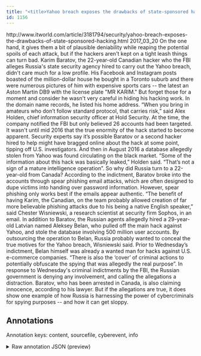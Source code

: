 ```yaml
---
title: "<title>Yahoo breach exposes the drawbacks of state-sponsored hacking | ITworld</title>"
id: 1156
---
```


<title>Yahoo breach exposes the drawbacks of state-sponsored hacking | ITworld</title>
<source> http://www.itworld.com/article/3181794/security/yahoo-breach-exposes-the-drawbacks-of-state-sponsored-hacking.html </source>
<date> 2017_03_20 </date>
<text>
On the one hand, it gives them a bit of plausible deniability while reaping the potential spoils of each attack, but if the hackers aren't kept on a tight leash things can turn bad.
Karim Baratov, the 22-year-old Canadian hacker who the FBI alleges Russia's state security agency hired to carry out the Yahoo breach, didn't care much for a low profile.
His Facebook and Instagram posts boasted of the million-dollar house he bought in a Toronto suburb and there were numerous pictures of him with expensive sports cars -- the latest an Aston Martin DB9 with the license plate "MR KARIM."
But forget those for a moment and consider he wasn't very careful in hiding his hacking work.
In the domain name records, he listed his home address.
“When you bring in amateurs who don’t follow standard protocol, that carries risk,” said Alex Holden, chief information security officer at Hold Security.
At the time, the company notified the FBI but only believed 26 accounts had been targeted.
It wasn't until mid 2016 that the true enormity of the hack started to become apparent.
Security experts say it’s possible Baratov or a second hacker hired to help might have bragged online about the hack at some point, tipping off U.S. investigators.
And then in August 2016 a database allegedly stolen from Yahoo was found circulating on the black market.
“Some of the information about this hack was basically leaked,” Holden said.
“That’s not a sign of a mature intelligence operation”.
So why did Russia turn to a 22-year-old from Canada?
According to the indictment, Baratov broke into the accounts through spear phishing email attacks, which are often designed to dupe victims into handing over password information.
However, spear phishing only works best if the emails appear authentic.
“The benefit of having Karim, the Canadian, on the team probably allowed creation of far more believable phishing attacks due to his being a native English speaker,” said Chester Wisniewski, a research scientist at security firm Sophos, in an email.
In addition to Baratov, the Russian agents allegedly hired a 29-year-old Latvian named Aleksey Belan, who pulled off the main hack against Yahoo, and stole the database involving 500 million user accounts.
By outsourcing the operation to Belan, Russia probably wanted to conceal the true motives for the Yahoo breach, Wisniewski said.
Prior to Wednesday’s indictment, Belan himself was already a wanted man for hacks against U.S. e-commerce companies.
“There is also the ‘cover’ of criminal actions to potentially obfuscate the spying that was allegedly the real purpose”.
In response to Wednesday's criminal indictments by the FBI, the Russian government is denying any involvement, and calling the allegations a distraction.
Baratov, who has been arrested in Canada, is also claiming innocence, according to his lawyer.
But if the allegations are true, it does show one example of how Russia is harnessing the power of cybercriminals for spying purposes -- and how it can get sloppy.
</text>



## Annotations

Annotation keys: content, sourcefile, cyberevent, info

<details>
<summary>Raw annotation JSON (preview)</summary>

```json
{
  "content": "On the one hand, it gives them a bit of plausible deniability while reaping the potential spoils of each attack, but if the hackers aren't kept on a tight leash things can turn bad. Karim Baratov, the 22-year-old Canadian hacker who the FBI alleges Russia's state security agency hired to carry out the Yahoo breach, didn't care much for a low profile. His Facebook and Instagram posts boasted of the million-dollar house he bought in a Toronto suburb and there were numerous pictures of him with expensive sports cars -- the latest an Aston Martin DB9 with the license plate \"MR KARIM.\" But forget those for a moment and consider he wasn't very careful in hiding his hacking work. In the domain name records, he listed his home address. \u201cWhen you bring in amateurs who don\u2019t follow standard protocol, that carries risk,\u201d\u00a0said Alex Holden, chief information security officer at Hold Security. At the time, the company notified the FBI but only believed 26 accounts had been targeted. It wasn't until mid 2016 that the true enormity of the hack started to become apparent. Security experts say it\u2019s possible Baratov or a second hacker hired to help might have bragged online about the hack at some point, tipping off U.S. investigators. And then\u00a0in August 2016 a database allegedly stolen from Yahoo was found\u00a0circulating\u00a0on the black market. \u201cSome of the information about this hack was basically leaked,\u201d Holden said. \u201cThat\u2019s not a sign of a mature intelligence operation\u201d. So why did Russia turn to a 22-year-old from Canada? According to the indictment, Baratov broke into the accounts through\u00a0spear phishing\u00a0email attacks, which are often designed to dupe victims into handing over password information. However, spear phishing only works best if the emails appear authentic. \u201cThe benefit of having Karim, the Canadian, on the team probably allowed creation of far more believable phishing attacks due to his being a native English speaker,\u201d said Chester Wisniewski, a research scientist at security firm Sophos, in an email. In addition to Baratov, the Russian agents allegedly hired a 29-year-old Latvian named Aleksey Belan, who pulled off the main hack against Yahoo, and stole the database involving 500 million user accounts. By outsourcing the operation to Belan, Russia probably wanted to conceal the true motives for the Yahoo breach, Wisniewski said. Prior to Wednesday\u2019s indictment, Belan himself was already a wanted man for hacks against U.S. e-commerce companies. \u201cThere is also the \u2018cover\u2019 of criminal actions to potentially obfuscate the spying that was allegedly the real purpose\u201d. In response to Wednesday's criminal indictments by the FBI, the\u00a0Russian government is denying any involvement, and\u00a0calling\u00a0the allegations a distraction. Baratov, who has been arrested in Canada, is also claiming innocence,\u00a0according\u00a0to his lawyer. But if the allegations are true, it does show one example of how Russia is harnessing the power of cybercriminals for spying purposes -- and how it can get sloppy",
  "sourcefile": "1156.txt",
  "cyberevent": {
    "hopper": [
      {
        "index": 0,
        "relation": "Same",
        "events": [
          {
            "index": "E4",
            "type": "Attack",
            "realis": "Actual",
            "nugget": {
              "startOffset": 1597,
              "index": "T9",
              "endOffset": 1625,
              "text": "spear phishing\u00a0email attacks"
            },
            "argument": [
              {
                "index": "T13",
                "external_reference": {
                  "wikidataid": "Q2027563"
                },
                "endOffset": 1564,
                "role": {
                  "type": "Attacker"
                },
                "text": "Baratov",
                "startOffset": 1557,
                "type": "Person"
```
</details>
